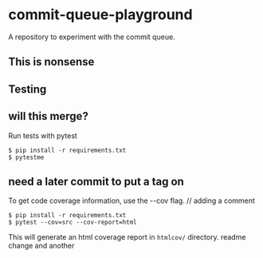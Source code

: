 # commit-queue-playground

A repository to experiment with the commit queue.


## This is nonsense

## Testing
## will this merge?
Run tests with pytest
```
$ pip install -r requirements.txt
$ pytestme
```
## need a later commit to put a tag on 
To get code coverage information, use the --cov flag.
// adding a comment
```
$ pip install -r requirements.txt
$ pytest --cov=src --cov-report=html
```

This will generate an html coverage report in `htmlcov/` directory.
readme change
and another
